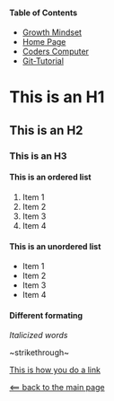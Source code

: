 
#### Table of Contents
* [Growth Mindset](Growth-Mindset.md)
* [Home Page](README.md)
* [Coders Computer](coders-computer.md)
* [Git-Tutorial](Git_Tutorial.md)


# This is an H1
## This is an H2
### This is an H3

#### This is an ordered list
1. Item 1
1. Item 2
1. Item 3
1. Item 4

#### This is an unordered list
* Item 1
* Item 2
* Item 3
* Item 4

#### Different formating

*Italicized words*

~strikethrough~

[This is how you do a link](markdown.md)

[<== back to the main page](README.md)
